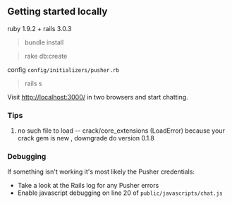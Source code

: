 Getting started locally
-----------------------

ruby 1.9.2 + rails 3.0.3

>bundle install

>rake db:create

config `config/initializers/pusher.rb`

>rails s

Visit <http://localhost:3000/> in two browsers and start chatting.

### Tips
1) no such file to load -- crack/core_extensions (LoadError)
because your crack gem is new , downgrade do version 0.1.8



### Debugging

If something isn't working it's most likely the Pusher credentials:

* Take a look at the Rails log for any Pusher errors
* Enable javascript debugging on line 20 of `public/javascripts/chat.js`
